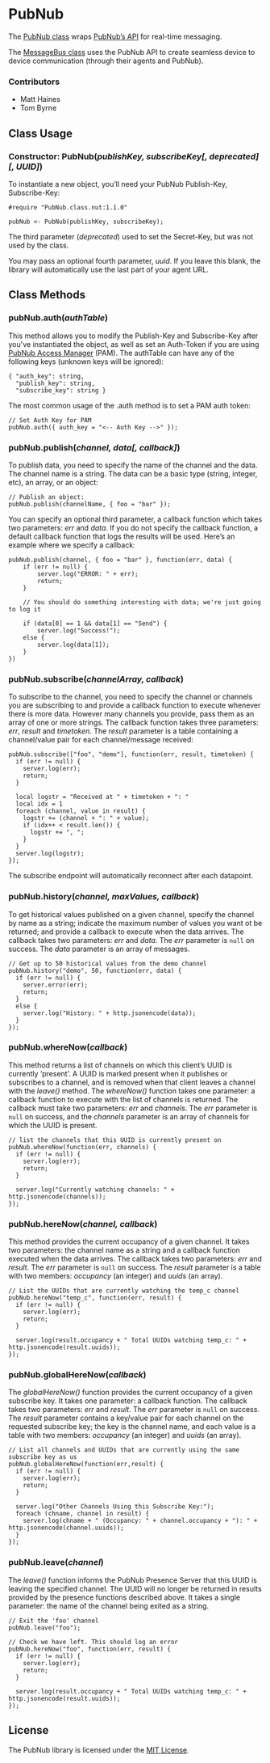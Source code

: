 # PubNub #

The [PubNub class](./PubNub.class.nut) wraps [PubNub’s API](http://www.pubnub.com/) for real-time messaging.

The [MessageBus class](./MessageBus) uses the PubNub API to create seamless device to device communication (through their agents and PubNub).

### Contributors ###

- Matt Haines
- Tom Byrne

## Class Usage ##

### Constructor: PubNub(*publishKey, subscribeKey[, deprecated][, UUID]*) ###
 
To instantiate a new object, you’ll need your PubNub Publish-Key, Subscribe-Key:

```squirrel
#require "PubNub.class.nut:1.1.0"

pubNub <- PubNub(publishKey, subscribeKey);
```

The third parameter (*deprecated*) used to set the Secret-Key, but was not used by the class.

You may pass an optional fourth parameter, *uuid*. If you leave this blank, the library will automatically use the last part of your agent URL.

## Class Methods ##

### pubNub.auth(*authTable*) ###

This method allows you to modify the Publish-Key and Subscribe-Key after you've instantiated the object, as well as set an Auth-Token if you are using [PubNub Access Manager](https://www.pubnub.com/docs/javascript/tutorial/access-manager.html) (PAM). The authTable can have any of the following keys (unknown keys will be ignored):

```squirrel
{ "auth_key": string,
  "publish_key": string,
  "subscribe_key": string }
```

The most common usage of the .auth method is to set a PAM auth token:

```squirrel
// Set Auth Key for PAM
pubNub.auth({ auth_key = "<-- Auth Key -->" });
```

### pubNub.publish(*channel, data[, callback]*) ###

To publish data, you need to specify the name of the channel and the data. The channel name is a string. The data can be a basic type (string, integer, etc), an array, or an object:

```squirrel
// Publish an object:
pubNub.publish(channelName, { foo = "bar" });
```

You can specify an optional third parameter, a callback function which takes two parameters: *err* and *data*. If you do not specify the callback function, a default callback function that logs the results will be used. Here’s an example where we specify a callback:

```squirrel
pubNub.publish(channel, { foo = "bar" }, function(err, data) {
	if (err != null) {
		server.log("ERROR: " + err);
		return;
	}

	// You should do something interesting with data; we're just going to log it

	if (data[0] == 1 && data[1] == "Send") {
		server.log("Success!");
	else {
		server.log(data[1]);
	}
})
```

### pubNub.subscribe(*channelArray, callback*) ###

To subscribe to the channel, you need to specify the channel or channels you are subscribing to and provide a callback function to execute whenever there is more data. However many channels you provide, pass them as an array of one or more strings. The callback function takes three parameters: *err*, *result* and *timetoken*. The *result* parameter is a table containing a channel/value pair for each channel/message received:

```squirrel
pubNub.subscribe(["foo", "demo"], function(err, result, timetoken) {
  if (err != null) {
    server.log(err);
    return;
  }

  local logstr = "Received at " + timetoken + ": "
  local idx = 1
  foreach (channel, value in result) {
    logstr += (channel + ": " + value);
    if (idx++ < result.len()) {
      logstr += ", ";
    }
  }
  server.log(logstr);
});
```

The subscribe endpoint will automatically reconnect after each datapoint.

### pubNub.history(*channel, maxValues, callback*) ###

To get historical values published on a given channel, specify the channel by name as a string; indicate the maximum number of values you want ot be returned; and provide a callback to execute when the data arrives. The callback takes two parameters: *err* and *data*. The *err* parameter is `null` on success. The *data* parameter is an array of messages.

```squirrel
// Get up to 50 historical values from the demo channel
pubNub.history("demo", 50, function(err, data) {
  if (err != null) {
    server.error(err);
    return;
  }
  else {
    server.log("History: " + http.jsonencode(data));
  }
});
```

### pubNub.whereNow(*callback*) ###

This method returns a list of channels on which this client’s UUID is currently ‘present’. A UUID is marked present when it publishes or subscribes to a channel, and is removed when that client leaves a channel with the *leave()* method. The *whereNow()* function takes one parameter: a callback function to execute with the list of channels is returned. The callback must take two parameters: *err* and *channels*. The *err* parameter is `null` on success, and the *channels* parameter is an array of channels for which the UUID is present.

```squirrel
// list the channels that this UUID is currently present on
pubNub.whereNow(function(err, channels) {
  if (err != null) {
    server.log(err);
    return;
  }

  server.log("Currently watching channels: " + http.jsonencode(channels));
});
```

### pubNub.hereNow(*channel, callback*) ###

This method provides the current occupancy of a given channel. It takes two parameters: the channel name as a string and a callback function executed when the data arrives. The callback takes two parameters: *err* and *result*. The *err* parameter is `null` on success. The *result* parameter is a table with two members: *occupancy* (an integer) and *uuids* (an array).

```squirrel
// List the UUIDs that are currently watching the temp_c channel
pubNub.hereNow("temp_c", function(err, result) {
  if (err != null) {
    server.log(err);
    return;
  }

  server.log(result.occupancy + " Total UUIDs watching temp_c: " + http.jsonencode(result.uuids));
});
```

### pubNub.globalHereNow(*callback*) ###

The *globalHereNow()* function provides the current occupancy of a given subscribe key. It takes one parameter: a callback function. The callback takes two parameters: *err* and *result*. The *err* parameter is `null` on success. The *result* parameter contains a key/value pair for each channel on the requested subscribe key; the key is the channel name, and each value is a table with two members: *occupancy* (an integer) and *uuids* (an array).

```squirrel
// List all channels and UUIDs that are currently using the same subscribe key as us
pubNub.globalHereNow(function(err,result) {
  if (err != null) {
    server.log(err);
    return;
  }

  server.log("Other Channels Using this Subscribe Key:");
  foreach (chname, channel in result) {
    server.log(chname + " (Occupancy: " + channel.occupancy + "): " + http.jsonencode(channel.uuids));
  }
});
```

### pubNub.leave(*channel*) ###

The *leave()* function informs the PubNub Presence Server that this UUID is leaving the specified channel. The UUID will no longer be returned in results provided by the presence functions described above. It takes a single parameter: the name of the channel being exited as a string.

```squirrel
// Exit the 'foo' channel
pubNub.leave("foo");

// Check we have left. This should log an error
pubNub.hereNow("foo", function(err, result) {
  if (err != null) {
    server.log(err);
    return;
  }

  server.log(result.occupancy + " Total UUIDs watching temp_c: " + http.jsonencode(result.uuids));
});
```

## License ##

The PubNub library is licensed under the [MIT License](./LICENSE).

